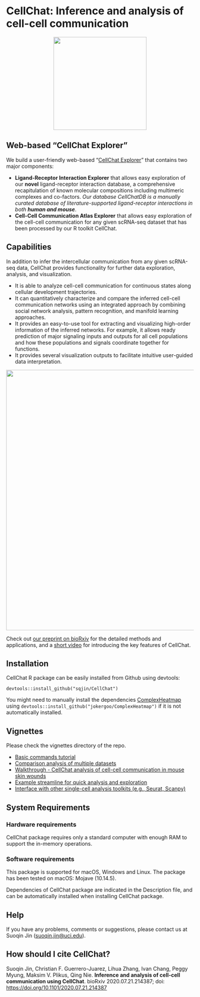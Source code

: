 # CellChat: Inference and analysis of cell-cell communication

<p align="center">
  <img width="250"  src="https://github.com/sqjin/CellChat/blob/master/CellChat_Logo.png">
</p>


## Web-based “CellChat Explorer” 

We build a user-friendly web-based “[CellChat Explorer](http://www.cellchat.org/)” that contains two major components:
- **Ligand-Receptor Interaction Explorer** that allows easy exploration of our **novel** ligand-receptor interaction database, a comprehensive recapitulation of known molecular compositions including multimeric complexes and co-factors. *Our database CellChatDB is a manually curated database of literature-supported ligand-receptor interactions in both **human and mouse***.
- **Cell-Cell Communication Atlas Explorer** that allows easy exploration of the cell-cell communication for any given scRNA-seq dataset that has been processed by our R toolkit CellChat. 

## Capabilities
In addition to infer the intercellular communication from any given scRNA-seq data, CellChat provides functionality for further data exploration, analysis, and visualization. 

- It is able to analyze cell-cell communication for continuous states along cellular development trajectories.
- It can quantitatively characterize and compare the inferred cell-cell communication networks using an integrated approach by combining social network analysis, pattern recognition, and manifold learning approaches.
- It provides an easy-to-use tool for extracting and visualizing high-order information of the inferred networks. For example, it allows ready prediction of major signaling inputs and outputs for all cell populations and how these populations and signals coordinate together for functions.
- It provides several visualization outputs to facilitate intuitive user-guided data interpretation.

<p align="center">
  <img width="700"  src="https://github.com/sqjin/CellChat/blob/master/overview_CellChat.png">
</p>


Check out [our preprint on bioRxiv](https://www.biorxiv.org/content/10.1101/2020.07.21.214387v1) for the detailed methods and applications, and a [short video](https://youtu.be/lag9UstpYhk) for introducing the key features of CellChat.


## Installation

CellChat R package can be easily installed from Github using devtools:  

```
devtools::install_github("sqjin/CellChat")
```
You might need to manually install the dependencies [ComplexHeatmap](https://github.com/jokergoo/ComplexHeatmap) using `devtools::install_github("jokergoo/ComplexHeatmap")` if it is not automatically installed. 

## Vignettes
Please check the vignettes directory of the repo.

- [Basic commands tutorial](https://htmlpreview.github.io/?https://github.com/sqjin/CellChat/blob/master/vignettes/CellChat-vignette.html)
- [Comparison analysis of multiple datasets](https://htmlpreview.github.io/?https://github.com/sqjin/CellChat/blob/master/vignettes/Joint_analysis_of_multiple_datasets.html)
- [Walkthrough - CellChat analysis of cell-cell communication in mouse skin wounds](https://htmlpreview.github.io/?https://github.com/sqjin/CellChat/blob/master/vignettes/walkthrough_wound.html)
- [Example streamline for quick analysis and exploration](https://htmlpreview.github.io/?https://github.com/sqjin/CellChat/blob/master/vignettes/example_streamline_for_quick_analysis_and_exploration.html)
- [Interface with other single-cell analysis toolkits (e.g., Seurat, Scanpy)](https://htmlpreview.github.io/?https://github.com/sqjin/CellChat/blob/master/vignettes/Interface_with_other_single-cell_analysis_toolkits.html)


## System Requirements
### Hardware requirements
CellChat package requires only a standard computer with enough RAM to support the in-memory operations.

### Software requirements
This package is supported for macOS, Windows and Linux. The package has been tested on macOS: Mojave (10.14.5). 

Dependencies of CellChat package are indicated in the Description file, and can be automatically installed when installing CellChat package. 

## Help
If you have any problems, comments or suggestions, please contact us at Suoqin Jin (suoqin.jin@uci.edu).

## How should I cite CellChat?
Suoqin Jin, Christian F. Guerrero-Juarez, Lihua Zhang, Ivan Chang, Peggy Myung, Maksim V. Plikus, Qing Nie. **Inference and analysis of cell-cell communication using CellChat**. bioRxiv 2020.07.21.214387; doi: https://doi.org/10.1101/2020.07.21.214387


